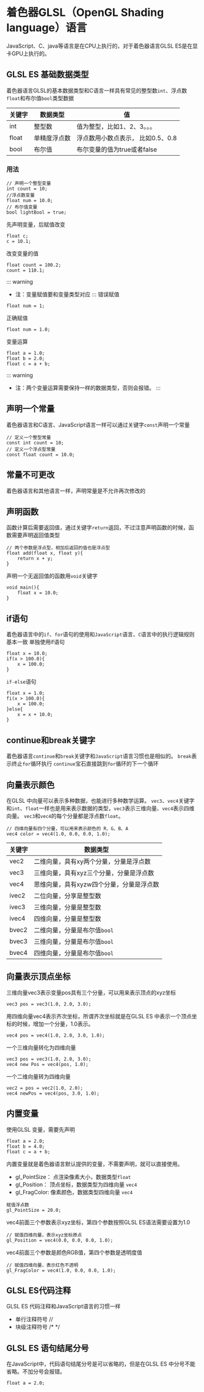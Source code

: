 # 着色器GLSL（OpenGL Shading language）语言

JavaScript、C、java等语言是在CPU上执行的，对于着色器语言GLSL ES是在显卡GPU上执行的。

## GLSL ES 基础数据类型
着色器语言GLSL的基本数据类型和C语言一样具有常见的整型数`int`、浮点数`float`和布尔值`bool`类型数据

|关键字|数据类型|值|
|------|--------|--|
|int   |整型数  |值为整型，比如1、2、3。。。|
|float|单精度浮点数|浮点数用小数点表示， 比如0.5、0.8|
|bool|布尔值|布尔变量的值为true或者false|

### 用法
```
// 声明一个整型变量
int count = 10;
//浮点数变量
float num = 10.0;
// 布尔值变量
bool lightBool = true;
```
先声明变量，后赋值改变
```
float c;
c = 10.1;
```
改变变量的值
```
float count = 100.2;
count = 110.1;
```
::: warning
- 注：变量赋值要和变量类型对应
:::
错误赋值
```
float num = 1;
```
正确赋值
```
float num = 1.0;
```
变量运算
```
float a = 1.0;
float b = 2.0;
float c = a + b;
```
::: warning
- 注：两个变量运算需要保持一样的数据类型，否则会报错。
:::

## 声明一个常量
着色器语言和C语言、JavaScript语言一样可以通过关键字`const`声明一个常量
```
// 定义一个整型常量
const int count = 10;
// 定义一个浮点型常量
const float count = 10.0;
```
## 常量不可更改
着色器语言和其他语言一样，声明常量是不允许再次修改的

## 声明函数
函数计算后需要返回值，通过关键字`return`返回，不过注意声明函数的时候，函数需要声明返回值类型
```
// 两个参数是浮点型，相加后返回的值也是浮点型
float add(float x, float y){
    return x + y;
}
```
声明一个无返回值的函数用`void`关键字
```
void main(){
    float x = 10.0;
}
```
## if语句
着色器语言中的`if`、`for`语句的使用和`JavaScript`语言、`C`语言中的执行逻辑规则基本一致
单独使用if语句
```
float x = 10.0;
if(x > 100.0){
    x = 100.0;
}
```

`if-else`语句
```
float x = 1.0;
fi(x > 100.0){
    x = 100.0;
}else{
    x = x + 10.0;
}
```
## continue和break关键字
着色器语言`continue`和`break`关键字和`JavaScript`语言习惯也是相似的。
`break`表示终止`for`循环执行
`continue`宝石直接跳到`for`循环的下一个循环

## 向量表示颜色
在GLSL 中向量可以表示多种数据，也能进行多种数学运算。
`vec3`、`vec4`关键字和`int`、`float`一样也是用来表示数据的类型，`vec3`表示三维向量、`vec4`表示四维向量。
`vec3`和`vec4`的每个分量都是浮点数`float`。
```
// 四维向量有四个分量，可以用来表示颜色的 R、G、B、A
vec4 color = vec4(1.0, 0.0, 0.0, 1.0);
```
|关键字|数据类型|
|------|--------|
|vec2|二维向量，具有xy两个分量，分量是浮点数|
|vec3|三维向量，具有xyz三个分量，分量是浮点数|
|vec4|思维向量，具有xyzw四个分量，分量是浮点数|
|ivec2|二位向量，分享是整型数|
|ivec3|三维向量，分量是整型数|
|ivec4|四维向量，分量是整型数|
|bvec2|二维向量，分量是布尔值`bool`|
|bvec3|三维向量，分量是布尔值`bool`|
|bvec4|四维向量，分量是布尔值`bool`|

## 向量表示顶点坐标
三维向量vec3表示变量pos具有三个分量，可以用来表示顶点的xyz坐标
```
vec3 pos = vec3(1.0, 2.0, 3.0);
```
用四维向量vec4表示齐次坐标，所谓齐次坐标就是在GLSL ES 中表示一个顶点坐标的时候，增加一个分量，1.0表示。
```
vec4 pos = vec4(1.0, 2.0, 3.0, 1.0);
```

一个三维向量转化为四维向量
```
vec3 pos = vec3(1.0, 2.0, 3.0);
vec4 new Pos = vec4(pos, 1.0);
```
一个二维向量转为四维向量
```
vec2 = pos = vec2(1.0, 2.0);
vec4 newPos = vec4(pos, 3.0, 1.0);
```
## 内置变量
使用GLSL 变量，需要先声明
```
float a = 2.0;
float b = 4.0;
float c = a + b;
```
内置变量就是着色器语言默认提供的变量，不需要声明，就可以直接使用。
- gl_PointSize： 点渲染像素大小，数据类型`float`
- gl_Position： 顶点坐标，数据类型为四维向量 `vec4`
- gl_FragColor: 像素颜色，数据类型四维向量 `vec4`
```
赋值浮点数
gl_PointSize = 20.0;
```
vec4前面三个参数表示xyz坐标，第四个参数按照GLSL ES语法需要设置为1.0
```
// 赋值四维向量，表示xyz坐标原点
gl_Position = vec4(0.0, 0.0, 0.0, 1.0);
```
vec4前面三个参数是颜色RGB值，第四个参数是透明度值
```
// 赋值四维向量，表示红色不透明
gl_FragColor = vec4(1.0, 0.0, 0.0, 1.0);
```
## GLSL ES代码注释
GLSL ES 代码注释和JavaScript语言的习惯一样
- 单行注释符号 //
- 块级注释符号 /* */

## GLSL ES 语句结尾分号
在JavaScript中，代码语句结尾分号是可以省略的，但是在GLSL ES 中分号不能省略。不加分号会报错。
```
float a = 2.0;
```













